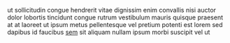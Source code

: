 ut sollicitudin congue hendrerit vitae dignissim enim convallis nisi auctor
dolor lobortis tincidunt congue rutrum vestibulum mauris quisque praesent at at
laoreet ut ipsum metus pellentesque vel pretium potenti est lorem sed dapibus
id faucibus [sem](generated_webpages/sit5.md) sit aliquam nullam ipsum morbi
suscipit vel ut